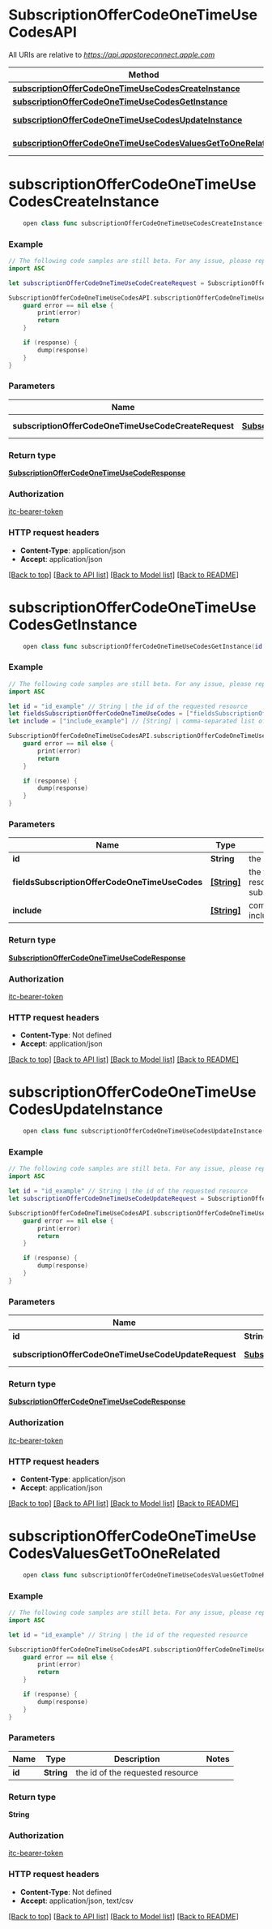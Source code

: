 # SubscriptionOfferCodeOneTimeUseCodesAPI

All URIs are relative to *https://api.appstoreconnect.apple.com*

Method | HTTP request | Description
------------- | ------------- | -------------
[**subscriptionOfferCodeOneTimeUseCodesCreateInstance**](SubscriptionOfferCodeOneTimeUseCodesAPI.md#subscriptionoffercodeonetimeusecodescreateinstance) | **POST** /v1/subscriptionOfferCodeOneTimeUseCodes | 
[**subscriptionOfferCodeOneTimeUseCodesGetInstance**](SubscriptionOfferCodeOneTimeUseCodesAPI.md#subscriptionoffercodeonetimeusecodesgetinstance) | **GET** /v1/subscriptionOfferCodeOneTimeUseCodes/{id} | 
[**subscriptionOfferCodeOneTimeUseCodesUpdateInstance**](SubscriptionOfferCodeOneTimeUseCodesAPI.md#subscriptionoffercodeonetimeusecodesupdateinstance) | **PATCH** /v1/subscriptionOfferCodeOneTimeUseCodes/{id} | 
[**subscriptionOfferCodeOneTimeUseCodesValuesGetToOneRelated**](SubscriptionOfferCodeOneTimeUseCodesAPI.md#subscriptionoffercodeonetimeusecodesvaluesgettoonerelated) | **GET** /v1/subscriptionOfferCodeOneTimeUseCodes/{id}/values | 


# **subscriptionOfferCodeOneTimeUseCodesCreateInstance**
```swift
    open class func subscriptionOfferCodeOneTimeUseCodesCreateInstance(subscriptionOfferCodeOneTimeUseCodeCreateRequest: SubscriptionOfferCodeOneTimeUseCodeCreateRequest, completion: @escaping (_ data: SubscriptionOfferCodeOneTimeUseCodeResponse?, _ error: Error?) -> Void)
```



### Example
```swift
// The following code samples are still beta. For any issue, please report via http://github.com/OpenAPITools/openapi-generator/issues/new
import ASC

let subscriptionOfferCodeOneTimeUseCodeCreateRequest = SubscriptionOfferCodeOneTimeUseCodeCreateRequest(data: SubscriptionOfferCodeOneTimeUseCodeCreateRequest_data(type: "type_example", attributes: SubscriptionOfferCodeOneTimeUseCodeCreateRequest_data_attributes(numberOfCodes: 123, expirationDate: Date()), relationships: SubscriptionOfferCodeCustomCodeCreateRequest_data_relationships(offerCode: SubscriptionOfferCodeCustomCodeCreateRequest_data_relationships_offerCode(data: SubscriptionOfferCodeCustomCode_relationships_offerCode_data(type: "type_example", id: "id_example"))))) // SubscriptionOfferCodeOneTimeUseCodeCreateRequest | SubscriptionOfferCodeOneTimeUseCode representation

SubscriptionOfferCodeOneTimeUseCodesAPI.subscriptionOfferCodeOneTimeUseCodesCreateInstance(subscriptionOfferCodeOneTimeUseCodeCreateRequest: subscriptionOfferCodeOneTimeUseCodeCreateRequest) { (response, error) in
    guard error == nil else {
        print(error)
        return
    }

    if (response) {
        dump(response)
    }
}
```

### Parameters

Name | Type | Description  | Notes
------------- | ------------- | ------------- | -------------
 **subscriptionOfferCodeOneTimeUseCodeCreateRequest** | [**SubscriptionOfferCodeOneTimeUseCodeCreateRequest**](SubscriptionOfferCodeOneTimeUseCodeCreateRequest.md) | SubscriptionOfferCodeOneTimeUseCode representation | 

### Return type

[**SubscriptionOfferCodeOneTimeUseCodeResponse**](SubscriptionOfferCodeOneTimeUseCodeResponse.md)

### Authorization

[itc-bearer-token](../README.md#itc-bearer-token)

### HTTP request headers

 - **Content-Type**: application/json
 - **Accept**: application/json

[[Back to top]](#) [[Back to API list]](../README.md#documentation-for-api-endpoints) [[Back to Model list]](../README.md#documentation-for-models) [[Back to README]](../README.md)

# **subscriptionOfferCodeOneTimeUseCodesGetInstance**
```swift
    open class func subscriptionOfferCodeOneTimeUseCodesGetInstance(id: String, fieldsSubscriptionOfferCodeOneTimeUseCodes: [FieldsSubscriptionOfferCodeOneTimeUseCodes_subscriptionOfferCodeOneTimeUseCodesGetInstance]? = nil, include: [Include_subscriptionOfferCodeOneTimeUseCodesGetInstance]? = nil, completion: @escaping (_ data: SubscriptionOfferCodeOneTimeUseCodeResponse?, _ error: Error?) -> Void)
```



### Example
```swift
// The following code samples are still beta. For any issue, please report via http://github.com/OpenAPITools/openapi-generator/issues/new
import ASC

let id = "id_example" // String | the id of the requested resource
let fieldsSubscriptionOfferCodeOneTimeUseCodes = ["fieldsSubscriptionOfferCodeOneTimeUseCodes_example"] // [String] | the fields to include for returned resources of type subscriptionOfferCodeOneTimeUseCodes (optional)
let include = ["include_example"] // [String] | comma-separated list of relationships to include (optional)

SubscriptionOfferCodeOneTimeUseCodesAPI.subscriptionOfferCodeOneTimeUseCodesGetInstance(id: id, fieldsSubscriptionOfferCodeOneTimeUseCodes: fieldsSubscriptionOfferCodeOneTimeUseCodes, include: include) { (response, error) in
    guard error == nil else {
        print(error)
        return
    }

    if (response) {
        dump(response)
    }
}
```

### Parameters

Name | Type | Description  | Notes
------------- | ------------- | ------------- | -------------
 **id** | **String** | the id of the requested resource | 
 **fieldsSubscriptionOfferCodeOneTimeUseCodes** | [**[String]**](String.md) | the fields to include for returned resources of type subscriptionOfferCodeOneTimeUseCodes | [optional] 
 **include** | [**[String]**](String.md) | comma-separated list of relationships to include | [optional] 

### Return type

[**SubscriptionOfferCodeOneTimeUseCodeResponse**](SubscriptionOfferCodeOneTimeUseCodeResponse.md)

### Authorization

[itc-bearer-token](../README.md#itc-bearer-token)

### HTTP request headers

 - **Content-Type**: Not defined
 - **Accept**: application/json

[[Back to top]](#) [[Back to API list]](../README.md#documentation-for-api-endpoints) [[Back to Model list]](../README.md#documentation-for-models) [[Back to README]](../README.md)

# **subscriptionOfferCodeOneTimeUseCodesUpdateInstance**
```swift
    open class func subscriptionOfferCodeOneTimeUseCodesUpdateInstance(id: String, subscriptionOfferCodeOneTimeUseCodeUpdateRequest: SubscriptionOfferCodeOneTimeUseCodeUpdateRequest, completion: @escaping (_ data: SubscriptionOfferCodeOneTimeUseCodeResponse?, _ error: Error?) -> Void)
```



### Example
```swift
// The following code samples are still beta. For any issue, please report via http://github.com/OpenAPITools/openapi-generator/issues/new
import ASC

let id = "id_example" // String | the id of the requested resource
let subscriptionOfferCodeOneTimeUseCodeUpdateRequest = SubscriptionOfferCodeOneTimeUseCodeUpdateRequest(data: SubscriptionOfferCodeOneTimeUseCodeUpdateRequest_data(type: "type_example", id: "id_example", attributes: SubscriptionOfferCodeCustomCodeUpdateRequest_data_attributes(active: false))) // SubscriptionOfferCodeOneTimeUseCodeUpdateRequest | SubscriptionOfferCodeOneTimeUseCode representation

SubscriptionOfferCodeOneTimeUseCodesAPI.subscriptionOfferCodeOneTimeUseCodesUpdateInstance(id: id, subscriptionOfferCodeOneTimeUseCodeUpdateRequest: subscriptionOfferCodeOneTimeUseCodeUpdateRequest) { (response, error) in
    guard error == nil else {
        print(error)
        return
    }

    if (response) {
        dump(response)
    }
}
```

### Parameters

Name | Type | Description  | Notes
------------- | ------------- | ------------- | -------------
 **id** | **String** | the id of the requested resource | 
 **subscriptionOfferCodeOneTimeUseCodeUpdateRequest** | [**SubscriptionOfferCodeOneTimeUseCodeUpdateRequest**](SubscriptionOfferCodeOneTimeUseCodeUpdateRequest.md) | SubscriptionOfferCodeOneTimeUseCode representation | 

### Return type

[**SubscriptionOfferCodeOneTimeUseCodeResponse**](SubscriptionOfferCodeOneTimeUseCodeResponse.md)

### Authorization

[itc-bearer-token](../README.md#itc-bearer-token)

### HTTP request headers

 - **Content-Type**: application/json
 - **Accept**: application/json

[[Back to top]](#) [[Back to API list]](../README.md#documentation-for-api-endpoints) [[Back to Model list]](../README.md#documentation-for-models) [[Back to README]](../README.md)

# **subscriptionOfferCodeOneTimeUseCodesValuesGetToOneRelated**
```swift
    open class func subscriptionOfferCodeOneTimeUseCodesValuesGetToOneRelated(id: String, completion: @escaping (_ data: String?, _ error: Error?) -> Void)
```



### Example
```swift
// The following code samples are still beta. For any issue, please report via http://github.com/OpenAPITools/openapi-generator/issues/new
import ASC

let id = "id_example" // String | the id of the requested resource

SubscriptionOfferCodeOneTimeUseCodesAPI.subscriptionOfferCodeOneTimeUseCodesValuesGetToOneRelated(id: id) { (response, error) in
    guard error == nil else {
        print(error)
        return
    }

    if (response) {
        dump(response)
    }
}
```

### Parameters

Name | Type | Description  | Notes
------------- | ------------- | ------------- | -------------
 **id** | **String** | the id of the requested resource | 

### Return type

**String**

### Authorization

[itc-bearer-token](../README.md#itc-bearer-token)

### HTTP request headers

 - **Content-Type**: Not defined
 - **Accept**: application/json, text/csv

[[Back to top]](#) [[Back to API list]](../README.md#documentation-for-api-endpoints) [[Back to Model list]](../README.md#documentation-for-models) [[Back to README]](../README.md)

